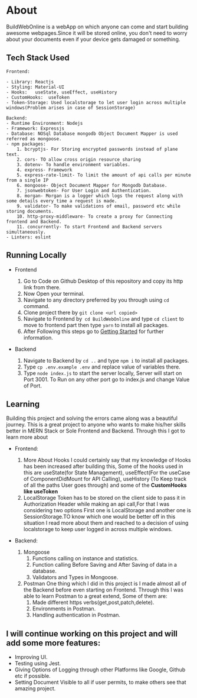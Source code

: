 # About
BuildWebOnline is a webApp on which anyone can come and start building awesome webpages.Since it will be stored online, you don't need to worry about your documents even if your device gets damaged or something.

## Tech Stack Used
```
Frontend:

- Library: Reactjs
- Styling: Material-UI
- Hooks:   useState, useEffect, useHistory
- CustomHooks:  useToken
- Token-Storage: Used localstorage to let user login across multiple windows(Problem arises in case of SessionStorage)

Backend:
- Runtime Environment: Nodejs
- Framework: Expressjs
- Database: NOSql Database mongodb Object Document Mapper is used referred as mongoose.
- npm packages:  
    1. bcryptjs- For Storing encrypted passwords instead of plane text.
    2. cors- TO allow cross origin resource sharing
    3. dotenv- To handle environment variables.
    4. express- Framework
    5. express-rate-limit- To limit the amount of api calls per minute from a single IP
    6. mongoose- Object Document Mapper for Mongodb Database.
    7. jsonwebtoken- For User Login and Authentication.
    8. morgan- Morgan is a logger which logs the request along with some details every time a request is made. 
    9. validator- To make validations of email, password etc while storing documents.
    10. http-proxy-middleware- To create a proxy for Connecting frontend and Backend.
    11. concurrently- To start Frontend and Backend servers simultaneously.
- Linters: eslint
```

## Running Locally
- Frontend
     1. Go to Code on Github Desktop of this repository and copy its http link from there.
     2. Now Open your terminal.   <br>
     3. Navigate to any directory preferred by you through using `cd` command.<br>
     4. Clone project there by `git clone <url copied>`<br>
     5. Navigate to Frontend by` cd BuildWebOnline` and type `cd client` to move to frontend part then type `yarn` to install all packages.<br>
     6. After Following this steps go to  [Getting Started](https://github.com/Naman-1234/BuildWebOnline-Frontend/blob/main/README.md#getting-started-with-create-react-app) for further information.<br>

- Backend<br>
     1. Navigate to Backend by `cd ..` and type `npm i` to install all packages.<br>
     2. Type `cp .env.example .env` and replace value of variables there.<br>
     3. Type `node index.js` to start the server locally, Server will start on Port 3001. To Run on any other port go to index.js and change Value of Port.<br>

## Learning
Building this project and solving the errors came along was a beautiful journey. This is a great project to anyone who wants to make his/her skills better in MERN Stack or Sole Frontend and Backend.
Through this I got to learn more about
- Frontend:
    1. More About Hooks
       I could certainly say that my knowledge of Hooks has been increased after building this, Some of the hooks used in this are useState(for State Management), useEffect(For the useCase of ComponentDidMount for API Calling), useHistory (To Keep track of all the paths User goes through) and some of the <strong>CustomHooks like useToken</strong>
    2. LocalStorage
       Token has to be stored on the client side to pass it in Authorization Header while making an api call,For that I was considering two options First one is LocalStorage and another one is SessionStorage.TO know which one would be better off in this situation I read more about them and reached to a decision of using localstorage to keep user logged in across multiple windows.
   
- Backend:
    1. Mongoose
       1. Functions calling on instance and statistics.
       2. Function calling Before Saving and After Saving of data in a database.
       3. Validators and Types in Mongoose.
    2. Postman
       One thing which I did in this project is I made almost all of the Backend before even starting on Frontend. Through this I was able to learn Postman to a great extend, Some of them are:<br>
       1. Made different https verbs(get,post,patch,delete).
       2. Environments in Postman.
       3. Handling authentication in Postman.

## I will continue working on this project and will add some more features:
- Improving UI.
- Testing using Jest.
- Giving Options of Logging through other Platforms like Google, Github etc if possible.
- Setting Document Visible to all if user permits, to make others see that amazing project.
  
